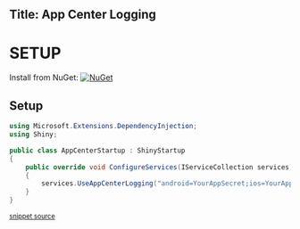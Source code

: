 <!--
This file was generate by MarkdownSnippets.
Source File: /input/docs/integrations/appcenter.source.md
To change this file edit the source file and then re-run the generation using either the dotnet global tool (https://github.com/SimonCropp/MarkdownSnippets#markdownsnippetstool) or using the api (https://github.com/SimonCropp/MarkdownSnippets#running-as-a-unit-test).
-->
Title: App Center Logging
---

# SETUP

Install from NuGet: [![NuGet](https://img.shields.io/nuget/v/Shiny.Logging.AppCenter.svg?maxAge=2592000)](https://www.nuget.org/packages/Shiny.Logging.AppCenter/)


## Setup

<!-- snippet: AppCenterStartup.cs -->
```cs
using Microsoft.Extensions.DependencyInjection;
using Shiny;

public class AppCenterStartup : ShinyStartup
{
    public override void ConfigureServices(IServiceCollection services)
    {
        services.UseAppCenterLogging("android=YourAppSecret;ios=YourAppSecret");
    }
}
```
<sup>[snippet source](/src/Snippets/AppCenterStartup.cs#L1-L10)</sup>
<!-- endsnippet -->
